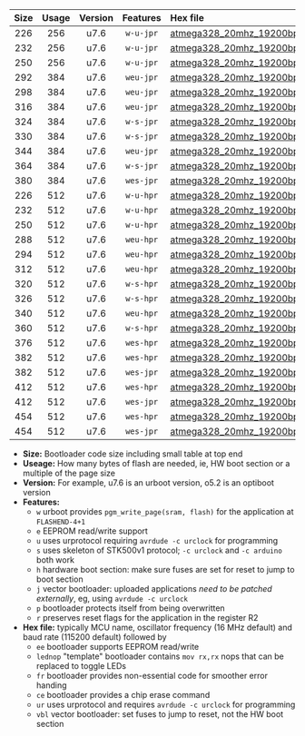 |Size|Usage|Version|Features|Hex file|
|:-:|:-:|:-:|:-:|:--|
|226|256|u7.6|`w-u-jpr`|[atmega328_20mhz_19200bps_ur_vbl.hex](https://raw.githubusercontent.com/stefanrueger/urboot/main//atmega328_20mhz_19200bps_ur_vbl.hex)|
|232|256|u7.6|`w-u-jpr`|[atmega328_20mhz_19200bps_lednop_ur_vbl.hex](https://raw.githubusercontent.com/stefanrueger/urboot/main//atmega328_20mhz_19200bps_lednop_ur_vbl.hex)|
|250|256|u7.6|`w-u-jpr`|[atmega328_20mhz_19200bps_lednop_fr_ur_vbl.hex](https://raw.githubusercontent.com/stefanrueger/urboot/main//atmega328_20mhz_19200bps_lednop_fr_ur_vbl.hex)|
|292|384|u7.6|`weu-jpr`|[atmega328_20mhz_19200bps_ee_ur_vbl.hex](https://raw.githubusercontent.com/stefanrueger/urboot/main//atmega328_20mhz_19200bps_ee_ur_vbl.hex)|
|298|384|u7.6|`weu-jpr`|[atmega328_20mhz_19200bps_ee_lednop_ur_vbl.hex](https://raw.githubusercontent.com/stefanrueger/urboot/main//atmega328_20mhz_19200bps_ee_lednop_ur_vbl.hex)|
|316|384|u7.6|`weu-jpr`|[atmega328_20mhz_19200bps_ee_lednop_fr_ur_vbl.hex](https://raw.githubusercontent.com/stefanrueger/urboot/main//atmega328_20mhz_19200bps_ee_lednop_fr_ur_vbl.hex)|
|324|384|u7.6|`w-s-jpr`|[atmega328_20mhz_19200bps_vbl.hex](https://raw.githubusercontent.com/stefanrueger/urboot/main//atmega328_20mhz_19200bps_vbl.hex)|
|330|384|u7.6|`w-s-jpr`|[atmega328_20mhz_19200bps_lednop_vbl.hex](https://raw.githubusercontent.com/stefanrueger/urboot/main//atmega328_20mhz_19200bps_lednop_vbl.hex)|
|344|384|u7.6|`weu-jpr`|[atmega328_20mhz_19200bps_ee_lednop_fr_ce_ur_vbl.hex](https://raw.githubusercontent.com/stefanrueger/urboot/main//atmega328_20mhz_19200bps_ee_lednop_fr_ce_ur_vbl.hex)|
|364|384|u7.6|`w-s-jpr`|[atmega328_20mhz_19200bps_lednop_fr_vbl.hex](https://raw.githubusercontent.com/stefanrueger/urboot/main//atmega328_20mhz_19200bps_lednop_fr_vbl.hex)|
|380|384|u7.6|`wes-jpr`|[atmega328_20mhz_19200bps_ee_vbl.hex](https://raw.githubusercontent.com/stefanrueger/urboot/main//atmega328_20mhz_19200bps_ee_vbl.hex)|
|226|512|u7.6|`w-u-hpr`|[atmega328_20mhz_19200bps_ur.hex](https://raw.githubusercontent.com/stefanrueger/urboot/main//atmega328_20mhz_19200bps_ur.hex)|
|232|512|u7.6|`w-u-hpr`|[atmega328_20mhz_19200bps_lednop_ur.hex](https://raw.githubusercontent.com/stefanrueger/urboot/main//atmega328_20mhz_19200bps_lednop_ur.hex)|
|250|512|u7.6|`w-u-hpr`|[atmega328_20mhz_19200bps_lednop_fr_ur.hex](https://raw.githubusercontent.com/stefanrueger/urboot/main//atmega328_20mhz_19200bps_lednop_fr_ur.hex)|
|288|512|u7.6|`weu-hpr`|[atmega328_20mhz_19200bps_ee_ur.hex](https://raw.githubusercontent.com/stefanrueger/urboot/main//atmega328_20mhz_19200bps_ee_ur.hex)|
|294|512|u7.6|`weu-hpr`|[atmega328_20mhz_19200bps_ee_lednop_ur.hex](https://raw.githubusercontent.com/stefanrueger/urboot/main//atmega328_20mhz_19200bps_ee_lednop_ur.hex)|
|312|512|u7.6|`weu-hpr`|[atmega328_20mhz_19200bps_ee_lednop_fr_ur.hex](https://raw.githubusercontent.com/stefanrueger/urboot/main//atmega328_20mhz_19200bps_ee_lednop_fr_ur.hex)|
|320|512|u7.6|`w-s-hpr`|[atmega328_20mhz_19200bps.hex](https://raw.githubusercontent.com/stefanrueger/urboot/main//atmega328_20mhz_19200bps.hex)|
|326|512|u7.6|`w-s-hpr`|[atmega328_20mhz_19200bps_lednop.hex](https://raw.githubusercontent.com/stefanrueger/urboot/main//atmega328_20mhz_19200bps_lednop.hex)|
|340|512|u7.6|`weu-hpr`|[atmega328_20mhz_19200bps_ee_lednop_fr_ce_ur.hex](https://raw.githubusercontent.com/stefanrueger/urboot/main//atmega328_20mhz_19200bps_ee_lednop_fr_ce_ur.hex)|
|360|512|u7.6|`w-s-hpr`|[atmega328_20mhz_19200bps_lednop_fr.hex](https://raw.githubusercontent.com/stefanrueger/urboot/main//atmega328_20mhz_19200bps_lednop_fr.hex)|
|376|512|u7.6|`wes-hpr`|[atmega328_20mhz_19200bps_ee.hex](https://raw.githubusercontent.com/stefanrueger/urboot/main//atmega328_20mhz_19200bps_ee.hex)|
|382|512|u7.6|`wes-hpr`|[atmega328_20mhz_19200bps_ee_lednop.hex](https://raw.githubusercontent.com/stefanrueger/urboot/main//atmega328_20mhz_19200bps_ee_lednop.hex)|
|382|512|u7.6|`wes-jpr`|[atmega328_20mhz_19200bps_ee_lednop_vbl.hex](https://raw.githubusercontent.com/stefanrueger/urboot/main//atmega328_20mhz_19200bps_ee_lednop_vbl.hex)|
|412|512|u7.6|`wes-hpr`|[atmega328_20mhz_19200bps_ee_lednop_fr.hex](https://raw.githubusercontent.com/stefanrueger/urboot/main//atmega328_20mhz_19200bps_ee_lednop_fr.hex)|
|412|512|u7.6|`wes-jpr`|[atmega328_20mhz_19200bps_ee_lednop_fr_vbl.hex](https://raw.githubusercontent.com/stefanrueger/urboot/main//atmega328_20mhz_19200bps_ee_lednop_fr_vbl.hex)|
|454|512|u7.6|`wes-hpr`|[atmega328_20mhz_19200bps_ee_lednop_fr_ce.hex](https://raw.githubusercontent.com/stefanrueger/urboot/main//atmega328_20mhz_19200bps_ee_lednop_fr_ce.hex)|
|454|512|u7.6|`wes-jpr`|[atmega328_20mhz_19200bps_ee_lednop_fr_ce_vbl.hex](https://raw.githubusercontent.com/stefanrueger/urboot/main//atmega328_20mhz_19200bps_ee_lednop_fr_ce_vbl.hex)|

- **Size:** Bootloader code size including small table at top end
- **Useage:** How many bytes of flash are needed, ie, HW boot section or a multiple of the page size
- **Version:** For example, u7.6 is an urboot version, o5.2 is an optiboot version
- **Features:**
  + `w` urboot provides `pgm_write_page(sram, flash)` for the application at `FLASHEND-4+1`
  + `e` EEPROM read/write support
  + `u` uses urprotocol requiring `avrdude -c urclock` for programming
  + `s` uses skeleton of STK500v1 protocol; `-c urclock` and `-c arduino` both work
  + `h` hardware boot section: make sure fuses are set for reset to jump to boot section
  + `j` vector bootloader: uploaded applications *need to be patched externally*, eg, using `avrdude -c urclock`
  + `p` bootloader protects itself from being overwritten
  + `r` preserves reset flags for the application in the register R2
- **Hex file:** typically MCU name, oscillator frequency (16 MHz default) and baud rate (115200 default) followed by
  + `ee` bootloader supports EEPROM read/write
  + `lednop` "template" bootloader contains `mov rx,rx` nops that can be replaced to toggle LEDs
  + `fr` bootloader provides non-essential code for smoother error handing
  + `ce` bootloader provides a chip erase command
  + `ur` uses urprotocol and requires `avrdude -c urclock` for programming
  + `vbl` vector bootloader: set fuses to jump to reset, not the HW boot section
